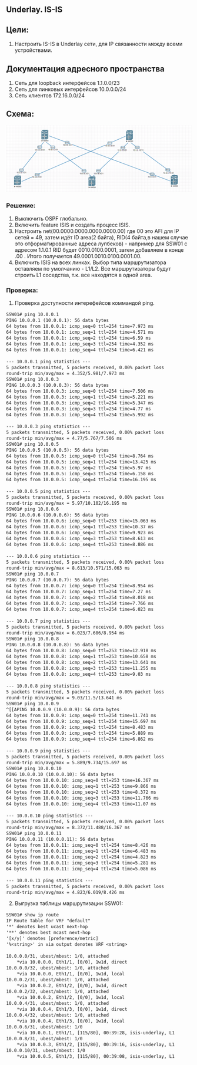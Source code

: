 ## Underlay. IS-IS


## Цели:

1. Настроить IS-IS в Underlay сети, для IP связанности между всеми устройствами.


## Документация адресного пространства
1. Сеть для loopback интерфейсов 1.1.0.0/23
2. Сеть для линковых интерфейсов 10.0.0.0/24
3. Сеть клиентов 172.16.0.0/24

## Схема:
![img.png](img.png)





### Решение:

1. Выключить OSPF глобально.
2. Включить feature ISIS и создать процесс ISIS.
3. Настроить net(00.0000.0000.0000.0000.00) где 00 это AFI для IP сетей = 49,
затем идёт ID area(2 байта), RID(4 байта,в нашем случае это отформатированные адреса лупбеков) - например
для SSW01 с адресом 1.1.0.1 RID будет 0010.0100.0001, затем добавляем в конце .00 . Итого получается
49.0001.0010.0100.0001.00.
4. Включить ISIS на всех линках. Выбор типа маршрутизатора оставляем по умолчанию - L1/L2.
Все маршрутизаторы будут строить L1 соседства, т.к. все находятся в одной area.




### Проверка:


1. Проверка доступности интерефейсов коммандой ping.
````
SSW01# ping 10.0.0.1
PING 10.0.0.1 (10.0.0.1): 56 data bytes
64 bytes from 10.0.0.1: icmp_seq=0 ttl=254 time=7.973 ms
64 bytes from 10.0.0.1: icmp_seq=1 ttl=254 time=4.571 ms
64 bytes from 10.0.0.1: icmp_seq=2 ttl=254 time=6.59 ms
64 bytes from 10.0.0.1: icmp_seq=3 ttl=254 time=4.352 ms
64 bytes from 10.0.0.1: icmp_seq=4 ttl=254 time=6.421 ms

--- 10.0.0.1 ping statistics ---
5 packets transmitted, 5 packets received, 0.00% packet loss
round-trip min/avg/max = 4.352/5.981/7.973 ms
SSW01# ping 10.0.0.3
PING 10.0.0.3 (10.0.0.3): 56 data bytes
64 bytes from 10.0.0.3: icmp_seq=0 ttl=254 time=7.506 ms
64 bytes from 10.0.0.3: icmp_seq=1 ttl=254 time=5.221 ms
64 bytes from 10.0.0.3: icmp_seq=2 ttl=254 time=5.347 ms
64 bytes from 10.0.0.3: icmp_seq=3 ttl=254 time=4.77 ms
64 bytes from 10.0.0.3: icmp_seq=4 ttl=254 time=5.992 ms

--- 10.0.0.3 ping statistics ---
5 packets transmitted, 5 packets received, 0.00% packet loss
round-trip min/avg/max = 4.77/5.767/7.506 ms
SSW01# ping 10.0.0.5
PING 10.0.0.5 (10.0.0.5): 56 data bytes
64 bytes from 10.0.0.5: icmp_seq=0 ttl=254 time=8.764 ms
64 bytes from 10.0.0.5: icmp_seq=1 ttl=254 time=13.425 ms
64 bytes from 10.0.0.5: icmp_seq=2 ttl=254 time=5.97 ms
64 bytes from 10.0.0.5: icmp_seq=3 ttl=254 time=6.158 ms
64 bytes from 10.0.0.5: icmp_seq=4 ttl=254 time=16.195 ms

--- 10.0.0.5 ping statistics ---
5 packets transmitted, 5 packets received, 0.00% packet loss
round-trip min/avg/max = 5.97/10.102/16.195 ms
SSW01# ping 10.0.0.6
PING 10.0.0.6 (10.0.0.6): 56 data bytes
64 bytes from 10.0.0.6: icmp_seq=0 ttl=253 time=15.063 ms
64 bytes from 10.0.0.6: icmp_seq=1 ttl=253 time=10.37 ms
64 bytes from 10.0.0.6: icmp_seq=2 ttl=253 time=9.923 ms
64 bytes from 10.0.0.6: icmp_seq=3 ttl=253 time=8.613 ms
64 bytes from 10.0.0.6: icmp_seq=4 ttl=253 time=8.886 ms

--- 10.0.0.6 ping statistics ---
5 packets transmitted, 5 packets received, 0.00% packet loss
round-trip min/avg/max = 8.613/10.571/15.063 ms
SSW01# ping 10.0.0.7
PING 10.0.0.7 (10.0.0.7): 56 data bytes
64 bytes from 10.0.0.7: icmp_seq=0 ttl=254 time=8.954 ms
64 bytes from 10.0.0.7: icmp_seq=1 ttl=254 time=7.27 ms
64 bytes from 10.0.0.7: icmp_seq=2 ttl=254 time=8.018 ms
64 bytes from 10.0.0.7: icmp_seq=3 ttl=254 time=7.766 ms
64 bytes from 10.0.0.7: icmp_seq=4 ttl=254 time=6.023 ms

--- 10.0.0.7 ping statistics ---
5 packets transmitted, 5 packets received, 0.00% packet loss
round-trip min/avg/max = 6.023/7.606/8.954 ms
SSW01# ping 10.0.0.8
PING 10.0.0.8 (10.0.0.8): 56 data bytes
64 bytes from 10.0.0.8: icmp_seq=0 ttl=253 time=12.918 ms
64 bytes from 10.0.0.8: icmp_seq=1 ttl=253 time=10.658 ms
64 bytes from 10.0.0.8: icmp_seq=2 ttl=253 time=13.641 ms
64 bytes from 10.0.0.8: icmp_seq=3 ttl=253 time=11.255 ms
64 bytes from 10.0.0.8: icmp_seq=4 ttl=253 time=9.03 ms

--- 10.0.0.8 ping statistics ---
5 packets transmitted, 5 packets received, 0.00% packet loss
round-trip min/avg/max = 9.03/11.5/13.641 ms
SSW01# ping 10.0.0.9
^[[APING 10.0.0.9 (10.0.0.9): 56 data bytes
64 bytes from 10.0.0.9: icmp_seq=0 ttl=254 time=11.741 ms
64 bytes from 10.0.0.9: icmp_seq=1 ttl=254 time=15.697 ms
64 bytes from 10.0.0.9: icmp_seq=2 ttl=254 time=8.483 ms
64 bytes from 10.0.0.9: icmp_seq=3 ttl=254 time=5.889 ms
64 bytes from 10.0.0.9: icmp_seq=4 ttl=254 time=6.862 ms

--- 10.0.0.9 ping statistics ---
5 packets transmitted, 5 packets received, 0.00% packet loss
round-trip min/avg/max = 5.889/9.734/15.697 ms
SSW01# ping 10.0.0.10
PING 10.0.0.10 (10.0.0.10): 56 data bytes
64 bytes from 10.0.0.10: icmp_seq=0 ttl=253 time=16.367 ms
64 bytes from 10.0.0.10: icmp_seq=1 ttl=253 time=9.866 ms
64 bytes from 10.0.0.10: icmp_seq=2 ttl=253 time=8.372 ms
64 bytes from 10.0.0.10: icmp_seq=3 ttl=253 time=11.766 ms
64 bytes from 10.0.0.10: icmp_seq=4 ttl=253 time=11.07 ms

--- 10.0.0.10 ping statistics ---
5 packets transmitted, 5 packets received, 0.00% packet loss
round-trip min/avg/max = 8.372/11.488/16.367 ms
SSW01# ping 10.0.0.11
PING 10.0.0.11 (10.0.0.11): 56 data bytes
64 bytes from 10.0.0.11: icmp_seq=0 ttl=254 time=8.426 ms
64 bytes from 10.0.0.11: icmp_seq=1 ttl=254 time=6.483 ms
64 bytes from 10.0.0.11: icmp_seq=2 ttl=254 time=4.823 ms
64 bytes from 10.0.0.11: icmp_seq=3 ttl=254 time=5.281 ms
64 bytes from 10.0.0.11: icmp_seq=4 ttl=254 time=5.086 ms

--- 10.0.0.11 ping statistics ---
5 packets transmitted, 5 packets received, 0.00% packet loss
round-trip min/avg/max = 4.823/6.019/8.426 ms
````

2. Выгрузка таблицы маршрутизации SSW01:
````
SSW01# show ip route
IP Route Table for VRF "default"
'*' denotes best ucast next-hop
'**' denotes best mcast next-hop
'[x/y]' denotes [preference/metric]
'%<string>' in via output denotes VRF <string>

10.0.0.0/31, ubest/mbest: 1/0, attached
    *via 10.0.0.0, Eth1/1, [0/0], 1w1d, direct
10.0.0.0/32, ubest/mbest: 1/0, attached
    *via 10.0.0.0, Eth1/1, [0/0], 1w1d, local
10.0.0.2/31, ubest/mbest: 1/0, attached
    *via 10.0.0.2, Eth1/2, [0/0], 1w1d, direct
10.0.0.2/32, ubest/mbest: 1/0, attached
    *via 10.0.0.2, Eth1/2, [0/0], 1w1d, local
10.0.0.4/31, ubest/mbest: 1/0, attached
    *via 10.0.0.4, Eth1/3, [0/0], 1w1d, direct
10.0.0.4/32, ubest/mbest: 1/0, attached
    *via 10.0.0.4, Eth1/3, [0/0], 1w1d, local
10.0.0.6/31, ubest/mbest: 1/0
    *via 10.0.0.1, Eth1/1, [115/80], 00:39:28, isis-underlay, L1
10.0.0.8/31, ubest/mbest: 1/0
    *via 10.0.0.3, Eth1/2, [115/80], 00:39:16, isis-underlay, L1
10.0.0.10/31, ubest/mbest: 1/0
    *via 10.0.0.5, Eth1/3, [115/80], 00:39:08, isis-underlay, L1


````
